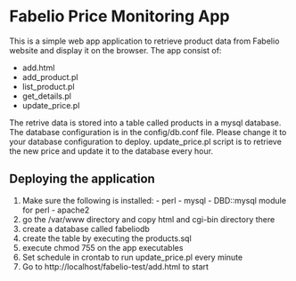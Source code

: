 # Fabelio Price Monitoring App

This is a simple web app application to retrieve product data from Fabelio website and display it on the browser.
The app consist of:
 - add.html
  - add_product.pl
  - list_product.pl
  - get_details.pl
  - update_price.pl

 The retrive data is stored into a table called products in a mysql database. 
 The database configuration is in the config/db.conf file. Please change it to your database configuration to deploy.
 update_price.pl script is to retrieve the new price and update it to the database every hour. 
 
  ## Deploying the application
  1. Make sure the following is installed:
    - perl
    - mysql
    - DBD::mysql module for perl
    - apache2
  2. go the /var/www directory and copy html and cgi-bin directory there
  3. create a database called fabeliodb
  4. create the table by executing the products.sql
  5. execute chmod 755 on the app executables
  6. Set schedule in crontab to run update_price.pl every minute
  6. Go to http://localhost/fabelio-test/add.html to start
  